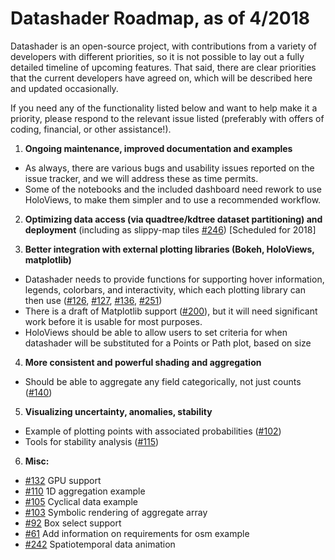 # Datashader Roadmap, as of 4/2018

Datashader is an open-source project, with contributions from a variety of developers with different priorities, so it is not possible to lay out a fully detailed timeline of upcoming features.  That said, there are clear priorities that the current developers have agreed on, which will be described here and updated occasionally.

If you need any of the functionality listed below and want to help make it a priority, please respond to the relevant issue listed (preferably with offers of coding, financial, or other assistance!).

1. **Ongoing maintenance, improved documentation and examples**
  - As always, there are various bugs and usability issues reported on the issue tracker, and we will address these as time permits.
  - Some of the notebooks and the included dashboard need rework to use HoloViews, to make them simpler and to use a recommended workflow.

2. **Optimizing data access (via quadtree/kdtree dataset partitioning) and deployment** (including as slippy-map tiles [#246](../../issues/246)) [Scheduled for 2018]

3. **Better integration with external plotting libraries (Bokeh, HoloViews, matplotlib)**
  - Datashader needs to provide functions for supporting hover information, legends, colorbars, and interactivity, which each plotting library can then use ([#126](../../issues/126), [#127](../../issues/127), [#136](../../issues/136), [#251](../../issues/251))
  - There is a draft of Matplotlib support ([#200](../../issues/200)), but it will need significant work before it is usable for most purposes.
  - HoloViews should be able to allow users to set criteria for when datashader will be substituted for a Points or Path plot, based on size

4. **More consistent and powerful shading and aggregation**
  - Should be able to aggregate any field categorically, not just counts ([#140](../../issues/140))

5. **Visualizing uncertainty, anomalies, stability**
  - Example of plotting points with associated probabilities ([#102](../../issues/102))
  - Tools for stability analysis ([#115](../../issues/115))

6. **Misc:**
  - [#132](../../issues/132) GPU support
  - [#110](../../issues/110) 1D aggregation example
  - [#105](../../issues/105) Cyclical data example
  - [#103](../../issues/103) Symbolic rendering of aggregate array
  -  [#92](../../issues/92)  Box select support
  -  [#61](../../issues/61)  Add information on requirements for osm example
  - [#242](../../issues/242) Spatiotemporal data animation
